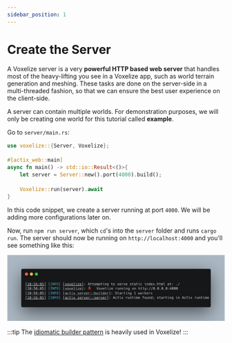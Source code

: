 ```yaml
---
sidebar_position: 1
---
```


# Create the Server

A Voxelize server is a very **powerful HTTP based web server** that handles most of the heavy-lifting you see in a Voxelize app, such as world terrain generation and meshing. These tasks are done on the server-side in a multi-threaded fashion, so that we can ensure the best user experience on the client-side. 

A server can contain multiple worlds. For demonstration purposes, we will only be creating one world for this tutorial called **example**.

Go to `server/main.rs`:

```rust title="test"
use voxelize::{Server, Voxelize};

#[actix_web::main]
async fn main() -> std::io::Result<()>{
	let server = Server::new().port(4000).build();

	Voxelize::run(server).await
}
```

In this code snippet, we create a server running at port `4000`. We will be adding more configurations later on.

Now, run `npm run server`, which `cd`'s into the `server` folder and runs `cargo run`. The server should now be running on `http://localhost:4000` and you'll see something like this:

![Server Start](../assets/server-start.png)

:::tip
The [idiomatic builder pattern](https://doc.rust-lang.org/1.0.0/style/ownership/builders.html) is heavily used in Voxelize!
:::